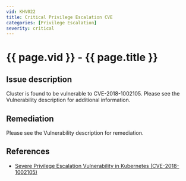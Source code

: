 ```yaml
---
vid: KHV022
title: Critical Privilege Escalation CVE
categories: [Privilege Escalation]
severity: critical
---
```


# {{ page.vid }} - {{ page.title }}

## Issue description

Cluster is found to be vulnerable to CVE-2018-1002105. Please see the Vulnerability description for additional information.

## Remediation

Please see the Vulnerability description for remediation.

## References

- [Severe Privilege Escalation Vulnerability in Kubernetes (CVE-2018-1002105)](https://blog.aquasec.com/kubernetes-security-cve-2018-1002105)